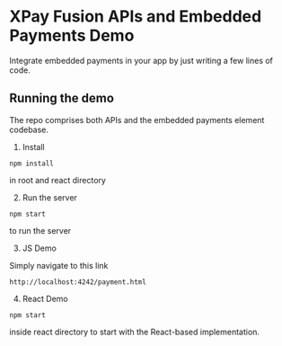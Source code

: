 # XPay Fusion APIs and Embedded Payments Demo

Integrate embedded payments in your app by just writing a few lines of code.

## Running the demo

The repo comprises both APIs and the embedded payments element codebase.

1. Install

~~~
npm install
~~~
in root and react directory

2. Run the server

~~~
npm start
~~~
to run the server

3. JS Demo

Simply navigate to this link

~~~
http://localhost:4242/payment.html
~~~

4. React Demo

~~~
npm start
~~~

inside react directory to start with the React-based implementation.

